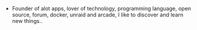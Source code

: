 - Founder of alot apps, lover of technology, programming language, open source, forum, docker, unraid and arcade, I like to discover and learn new things..
  <br>








































































































































































































































































































































































































































































































































































































































































































































































































































































































































































































































































































































































































































































































































































































































































































































































































































































































































































































































































































































































































































































































































































































































































































































































































































































































































































































































































































































































































































































































































































































































































































































































































